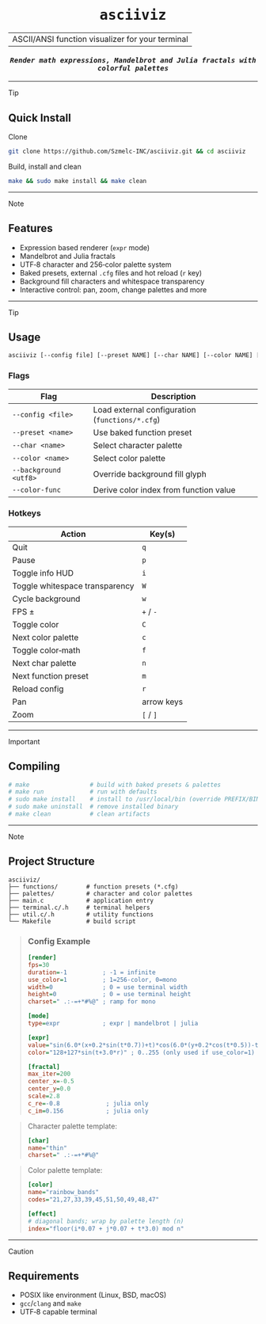 <div align="center">

<h1><samp><b>asciiviz</b></samp></h1>

<table><tr><td>ASCII/ANSI function visualizer for your terminal</td></tr></table>
<i><samp><h4>Render math expressions, Mandelbrot and Julia fractals with colorful palettes</h4></samp></i>

</div>

---

> [!TIP]
> ## Quick Install
> Clone
> ```sh
> git clone https://github.com/Szmelc-INC/asciiviz.git && cd asciiviz
> ```
> Build, install and clean
> ```sh
> make && sudo make install && make clean
> ```

---

> [!NOTE]
> ## Features
> - Expression based renderer (`expr` mode)
> - Mandelbrot and Julia fractals
> - UTF‑8 character and 256‑color palette system
> - Baked presets, external `.cfg` files and hot reload (`r` key)
> - Background fill characters and whitespace transparency
> - Interactive control: pan, zoom, change palettes and more

---

> [!TIP]
> ## Usage
> ```bash
> asciiviz [--config file] [--preset NAME] [--char NAME] [--color NAME] [--background UTF8] [--color-func]
> ```
> ### Flags
> | Flag | Description |
> |------|-------------|
> | `--config <file>` | Load external configuration (`functions/*.cfg`) |
> | `--preset <name>` | Use baked function preset |
> | `--char <name>` | Select character palette |
> | `--color <name>` | Select color palette |
> | `--background <utf8>` | Override background fill glyph |
> | `--color-func` | Derive color index from function value |
>
> ### Hotkeys
> | Action | Key(s) |
> |---|---|
> | Quit | `q` |
> | Pause | `p` |
> | Toggle info HUD | `i` |
> | Toggle whitespace transparency | `W` |
> | Cycle background | `w` |
> | FPS ± | `+` / `-` |
> | Toggle color | `C` |
> | Next color palette | `c` |
> | Toggle color‑math | `f` |
> | Next char palette | `n` |
> | Next function preset | `m` |
> | Reload config | `r` |
> | Pan | arrow keys |
> | Zoom | `[` / `]` |

---

> [!IMPORTANT]
> ## Compiling
> ```makefile
> # make                 # build with baked presets & palettes
> # make run             # run with defaults
> # sudo make install    # install to /usr/local/bin (override PREFIX/BINDIR)
> # sudo make uninstall  # remove installed binary
> # make clean           # clean artifacts
> ```

---

> [!NOTE]
> ## Project Structure
> ```text
> asciiviz/
> ├── functions/        # function presets (*.cfg)
> ├── palettes/         # character and color palettes
> ├── main.c            # application entry
> ├── terminal.c/.h     # terminal helpers
> ├── util.c/.h         # utility functions
> └── Makefile          # build script
> ```

> ### Config Example
> ```ini
>[render]
>fps=30
>duration=-1          ; -1 = infinite
>use_color=1          ; 1=256-color, 0=mono
>width=0              ; 0 = use terminal width
>height=0             ; 0 = use terminal height
>charset=" .:-=+*#%@" ; ramp for mono
>
>[mode]
>type=expr            ; expr | mandelbrot | julia
>
>[expr]
>value="sin(6.0*(x+0.2*sin(t*0.7))+t)*cos(6.0*(y+0.2*cos(t*0.5))-t)"
>color="128+127*sin(t+3.0*r)" ; 0..255 (only used if use_color=1)
>
>[fractal]
>max_iter=200
>center_x=-0.5
>center_y=0.0
>scale=2.8
>c_re=-0.8             ; julia only
>c_im=0.156            ; julia only
>```

> Character palette template:
> ```ini
>[char]
>name="thin"
>charset=" .:-=+*#%@"
>```

> Color palette template:
> ```ini
>[color]
>name="rainbow_bands"
>codes="21,27,33,39,45,51,50,49,48,47"
>
>[effect]
># diagonal bands; wrap by palette length (n)
>index="floor(i*0.07 + j*0.07 + t*3.0) mod n"
>```

---

> [!CAUTION]
> ## Requirements
> - POSIX like environment (Linux, BSD, macOS)
> - `gcc`/`clang` and `make`
> - UTF‑8 capable terminal
